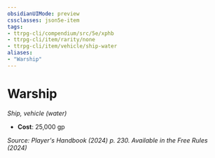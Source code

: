 ```yaml
---
obsidianUIMode: preview
cssclasses: json5e-item
tags:
- ttrpg-cli/compendium/src/5e/xphb
- ttrpg-cli/item/rarity/none
- ttrpg-cli/item/vehicle/ship-water
aliases: 
- "Warship"
---
```

# Warship
*Ship, vehicle (water)*  

- **Cost**: 25,000 gp

*Source: Player's Handbook (2024) p. 230. Available in the Free Rules (2024)*